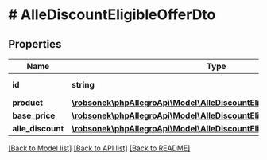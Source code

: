# # AlleDiscountEligibleOfferDto

## Properties

Name | Type | Description | Notes
------------ | ------------- | ------------- | -------------
**id** | **string** | The id of the offer. | [optional]
**product** | [**\robsonek\phpAllegroApi\Model\AlleDiscountEligibleOfferDtoProduct**](AlleDiscountEligibleOfferDtoProduct.md) |  | [optional]
**base_price** | [**\robsonek\phpAllegroApi\Model\AlleDiscountEligibleOfferDtoBasePrice**](AlleDiscountEligibleOfferDtoBasePrice.md) |  | [optional]
**alle_discount** | [**\robsonek\phpAllegroApi\Model\AlleDiscountEligibleOfferDtoAlleDiscount**](AlleDiscountEligibleOfferDtoAlleDiscount.md) |  | [optional]

[[Back to Model list]](../../README.md#models) [[Back to API list]](../../README.md#endpoints) [[Back to README]](../../README.md)
